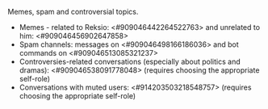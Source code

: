 Memes, spam and controversial topics.
- Memes - related to Reksio: <#909046442264522763> and unrelated to him: <#909046456902647858>
- Spam channels: messages on <#909046498166186036> and bot commands on <#909046513085321237>
- Controversies-related conversations (especially about politics and dramas): <#909046538091778048> (requires choosing the appropriate self-role)
- Conversations with muted users: <#914203503218548757> (requires choosing the appropriate self-role)
